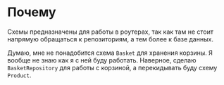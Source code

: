 # Почему

Схемы предназначены для работы в роутерах, так как там не стоит напрямую обращаться к репозиториям, а тем более к базе данных.

Думаю, мне не понадобится схема `Basket` для хранения корзины. Я вообще не знаю как я с ней буду работать. Наверное, сделаю `BasketRepository` для работы с корзиной, а перекидывать буду схему `Product`.